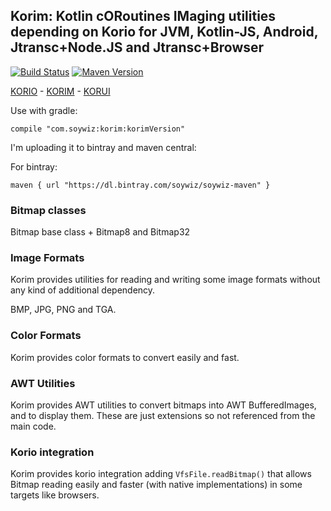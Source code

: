 ## Korim: Kotlin cORoutines IMaging utilities depending on Korio for JVM, Kotlin-JS, Android, Jtransc+Node.JS and Jtransc+Browser

[![Build Status](https://travis-ci.org/soywiz/korim.svg?branch=master)](https://travis-ci.org/soywiz/korim)
[![Maven Version](https://img.shields.io/github/tag/soywiz/korim.svg?style=flat&label=maven)](http://search.maven.org/#search%7Cga%7C1%7Ca%3A%22korim%22)

[KORIO](http://github.com/soywiz/korio) - [KORIM](http://github.com/soywiz/korim) - [KORUI](http://github.com/soywiz/korui)

Use with gradle:

```
compile "com.soywiz:korim:korimVersion"
```

I'm uploading it to bintray and maven central:

For bintray:
```
maven { url "https://dl.bintray.com/soywiz/soywiz-maven" }
```

### Bitmap classes

Bitmap base class + Bitmap8 and Bitmap32

### Image Formats

Korim provides utilities for reading and writing some image formats without any kind of additional dependency.

BMP, JPG, PNG and TGA.

### Color Formats

Korim provides color formats to convert easily and fast.

### AWT Utilities

Korim provides AWT utilities to convert bitmaps into AWT BufferedImages, and to display them.
These are just extensions so not referenced from the main code.

### Korio integration

Korim provides korio integration adding `VfsFile.readBitmap()` that allows Bitmap reading easily
and faster (with native implementations) in some targets like browsers.
